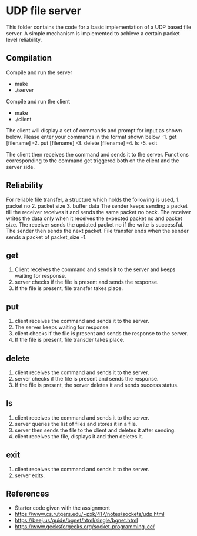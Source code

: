# UDP file server 
This folder contains the code for a basic implementation of a UDP based file server. A simple mechanism is implemented to achieve a certain packet level reliability. 

## Compilation
Compile and run the server
   * make
   * ./server <portno>

Compile and run the client
   * make
   * ./client <server ip address> <portno>

The client will display a set of commands and prompt for input as shown below.
    Please enter your commands in the format shown below
    -1. get [filename]
    -2. put [filename]
    -3. delete [filename]
    -4. ls
    -5. exit

The client then receives the command and sends it to the server. 
Functions corresponding to the command get triggered both on the client and the server side.

## Reliability
For reliable file transfer, a structure which holds the following is used,
    1. packet no
    2. packet size
    3. buffer data
The sender keeps sending a packet till the receiver receives it and sends the same packet no back.
The receiver writes the data only when it receives the expected packet no and packet size. 
The receiver sends the updated packet no if the write is successful.
The sender then sends the next packet.
File transfer ends when the sender sends a packet of packet_size -1.

## get
1. Client receives the command and sends it to the server and keeps waiting for response.
2. server checks if the file is present and sends the response.
3. If the file is present, file transfer takes place.

## put
1. client receives the command and sends it to the server.
2. The server keeps waiting for response.
2. client checks if the file is present and sends the response to the server.
3. If the file is present, file transder takes place.

## delete
1. client receives the command and sends it to the server.
2. server checks if the file is present and sends the response.
3. If the file is present, the server deletes it and sends success status.

## ls
1. client receives the command and sends it to the server.
2. server queries the list of files and stores it in a file.
3. server then sends the file to the client and deletes it after sending.
4. client receives the file, displays it and then deletes it.

## exit
1. client receives the command and sends it to the server.
2. server exits.

## References
 * Starter code given with the assignment
 * https://www.cs.rutgers.edu/~pxk/417/notes/sockets/udp.html
 * https://beej.us/guide/bgnet/html/single/bgnet.html
 * https://www.geeksforgeeks.org/socket-programming-cc/


 


